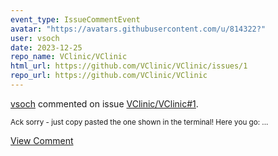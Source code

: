```yaml
---
event_type: IssueCommentEvent
avatar: "https://avatars.githubusercontent.com/u/814322?"
user: vsoch
date: 2023-12-25
repo_name: VClinic/VClinic
html_url: https://github.com/VClinic/VClinic/issues/1
repo_url: https://github.com/VClinic/VClinic
---
```


<a href='https://github.com/vsoch' target='_blank'>vsoch</a> commented on issue <a href='https://github.com/VClinic/VClinic/issues/1' target='_blank'>VClinic/VClinic#1</a>.

<small>Ack sorry - just copy pasted the one shown in the terminal! Here you go:...</small>

<a href='https://github.com/VClinic/VClinic/issues/1' target='_blank'>View Comment</a>